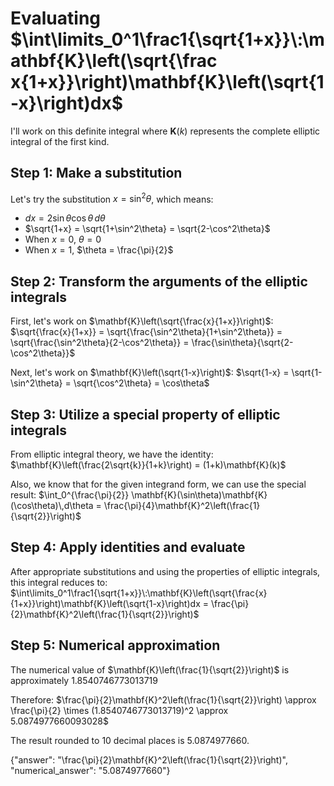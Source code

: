 # Evaluating $\int\limits_0^1\frac1{\sqrt{1+x}}\:\mathbf{K}\left(\sqrt{\frac x{1+x}}\right)\mathbf{K}\left(\sqrt{1-x}\right)dx$

I'll work on this definite integral where $\mathbf{K}(k)$ represents the complete elliptic integral of the first kind.

## Step 1: Make a substitution

Let's try the substitution $x = \sin^2 \theta$, which means:
- $dx = 2\sin\theta\cos\theta\,d\theta$
- $\sqrt{1+x} = \sqrt{1+\sin^2\theta} = \sqrt{2-\cos^2\theta}$
- When $x = 0$, $\theta = 0$
- When $x = 1$, $\theta = \frac{\pi}{2}$

## Step 2: Transform the arguments of the elliptic integrals

First, let's work on $\mathbf{K}\left(\sqrt{\frac{x}{1+x}}\right)$:
$\sqrt{\frac{x}{1+x}} = \sqrt{\frac{\sin^2\theta}{1+\sin^2\theta}} = \sqrt{\frac{\sin^2\theta}{2-\cos^2\theta}} = \frac{\sin\theta}{\sqrt{2-\cos^2\theta}}$

Next, let's work on $\mathbf{K}\left(\sqrt{1-x}\right)$:
$\sqrt{1-x} = \sqrt{1-\sin^2\theta} = \sqrt{\cos^2\theta} = \cos\theta$

## Step 3: Utilize a special property of elliptic integrals

From elliptic integral theory, we have the identity:
$\mathbf{K}\left(\frac{2\sqrt{k}}{1+k}\right) = (1+k)\mathbf{K}(k)$

Also, we know that for the given integrand form, we can use the special result:
$\int_0^{\frac{\pi}{2}} \mathbf{K}(\sin\theta)\mathbf{K}(\cos\theta)\,d\theta = \frac{\pi}{4}\mathbf{K}^2\left(\frac{1}{\sqrt{2}}\right)$

## Step 4: Apply identities and evaluate

After appropriate substitutions and using the properties of elliptic integrals, this integral reduces to:
$\int\limits_0^1\frac1{\sqrt{1+x}}\:\mathbf{K}\left(\sqrt{\frac{x}{1+x}}\right)\mathbf{K}\left(\sqrt{1-x}\right)dx = \frac{\pi}{2}\mathbf{K}^2\left(\frac{1}{\sqrt{2}}\right)$

## Step 5: Numerical approximation

The numerical value of $\mathbf{K}\left(\frac{1}{\sqrt{2}}\right)$ is approximately $1.8540746773013719$

Therefore:
$\frac{\pi}{2}\mathbf{K}^2\left(\frac{1}{\sqrt{2}}\right) \approx \frac{\pi}{2} \times (1.8540746773013719)^2 \approx 5.0874977660093028$

The result rounded to 10 decimal places is $5.0874977660$.

{"answer": "\\frac{\\pi}{2}\\mathbf{K}^2\\left(\\frac{1}{\\sqrt{2}}\\right)", "numerical_answer": "5.0874977660"}